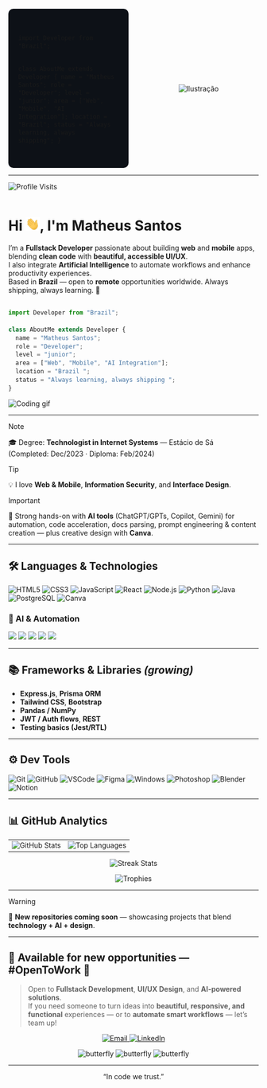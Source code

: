 
<p align="right">

<div style="display: grid; grid-template-columns: 1fr 1fr; gap: 20px; align-items: center;">
  <!-- Bloco do código -->
  <div style="background:#0d1117; padding:20px; border-radius:10px;">
    <pre><code>
import Developer from "Brazil";

class AboutMe extends Developer {
  name = "Matheus Santos";
  role = "Developer";
  level = "junior";
  area = ["Web", "Mobile", "AI Integration"];
  location = "Brazil";
  status = "Always learning, always shipping";
}
    </code></pre>
  </div>

  <!-- Bloco da imagem -->
  <div style="text-align: center;">
    <img src="a74b23aa-8d7a-436b-9dbb-6a9b2b6338e7.png" alt="Ilustração" style="max-width: 100%; height: auto;">
  </div>
</div>

---

  <img src="https://komarev.com/ghpvc/?username=MathGSantos&label=Visits&color=1a1b27&style=flat" alt="Profile Visits"/>
</p>

<div align="center">
  <div style="display: flex; align-items: center; justify-content: center; gap: 20px;">
    
  <div align="left">
    <h1>Hi <img src="https://raw.githubusercontent.com/ABSphreak/ABSphreak/master/gifs/Hi.gif" width="28px"/>, I'm Matheus Santos</h1>
    <p>
      I’m a <b>Fullstack Developer</b> passionate about building <b>web</b> and <b>mobile</b> apps, blending <b>clean code</b> 
      with <b>beautiful, accessible UI/UX</b>.<br/>
      I also integrate <b>Artificial Intelligence</b> to automate workflows and enhance productivity experiences.<br/>
      Based in <b>Brazil</b> — open to <b>remote</b> opportunities worldwide. Always shipping, always learning. 🚀
    </p>
  </div>


  </div>
</div>

```js
import Developer from "Brazil";

class AboutMe extends Developer {
  name = "Matheus Santos";
  role = "Developer";
  level = "junior";
  area = ["Web", "Mobile", "AI Integration"];
  location = "Brazil ";
  status = "Always learning, always shipping ";
}
```
  <div>
    <img src="https://media.discordapp.net/attachments/1396970504631353516/1406195752610431047/Web_Design_Layout.gif?ex=68a19559&is=68a043d9&hm=df5e64eefc91f1781094c16c2886ee709b60281002773285d75e6b60452bba65&=&width=625&height=625" width="230" alt="Coding gif"/>
  </div>

---


> [!NOTE]
> 🎓 Degree: **Technologist in Internet Systems** — Estácio de Sá  
> (Completed: Dec/2023 · Diploma: Feb/2024)

> [!TIP]
> 💡 I love **Web & Mobile**, **Information Security**, and **Interface Design**.

> [!IMPORTANT]
> 🤖 Strong hands-on with **AI tools** (ChatGPT/GPTs, Copilot, Gemini) for automation, code acceleration, docs parsing, prompt engineering & content creation — plus creative design with **Canva**.

---

## 🛠️ Languages & Technologies
<p>
  <img height="40" src="https://cdn.jsdelivr.net/gh/devicons/devicon/icons/html5/html5-original.svg" alt="HTML5"/>
  <img height="40" src="https://cdn.jsdelivr.net/gh/devicons/devicon/icons/css3/css3-original.svg" alt="CSS3"/>
  <img height="40" src="https://cdn.jsdelivr.net/gh/devicons/devicon/icons/javascript/javascript-original.svg" alt="JavaScript"/>
  <img height="40" src="https://cdn.jsdelivr.net/gh/devicons/devicon/icons/react/react-original.svg" alt="React"/>
  <img height="40" src="https://cdn.jsdelivr.net/gh/devicons/devicon/icons/nodejs/nodejs-original.svg" alt="Node.js"/>
  <img height="40" src="https://cdn.jsdelivr.net/gh/devicons/devicon/icons/python/python-original.svg" alt="Python"/>
  <img height="40" src="https://cdn.jsdelivr.net/gh/devicons/devicon/icons/java/java-original.svg" alt="Java"/>
  <img height="40" src="https://cdn.jsdelivr.net/gh/devicons/devicon/icons/postgresql/postgresql-original.svg" alt="PostgreSQL"/>
  <img height="40" src="https://cdn.jsdelivr.net/gh/devicons/devicon/icons/canva/canva-original.svg" alt="Canva"/>
</p>

### 🤖 AI & Automation
<p align="left">
  <img src="https://img.shields.io/badge/ChatGPT-6A5ACD?style=for-the-badge" />
  <img src="https://img.shields.io/badge/GitHub%20Copilot-8A2BE2?style=for-the-badge" />
  <img src="https://img.shields.io/badge/Gemini-483D8B?style=for-the-badge" />
  <img src="https://img.shields.io/badge/Prompt%20Engineering-4B0082?style=for-the-badge" />
  <img src="https://img.shields.io/badge/Automation-5D3FD3?style=for-the-badge" />
</p>

---

## 📚 Frameworks & Libraries *(growing)*
- **Express.js**, **Prisma ORM**
- **Tailwind CSS**, **Bootstrap**
- **Pandas / NumPy**
- **JWT / Auth flows**, **REST**
- **Testing basics (Jest/RTL)**

---

## ⚙️ Dev Tools
<p>
<img height="40" src="https://cdn.jsdelivr.net/gh/devicons/devicon/icons/git/git-original.svg" alt="Git"/>
<img height="40" src="https://cdn.jsdelivr.net/gh/simple-icons/simple-icons/icons/github.svg" alt="GitHub"/>
<img height="40" src="https://cdn.jsdelivr.net/gh/devicons/devicon/icons/vscode/vscode-original.svg" alt="VSCode"/>
<img height="40" src="https://cdn.jsdelivr.net/gh/devicons/devicon/icons/figma/figma-original.svg" alt="Figma"/>
<img height="40" src="https://cdn.jsdelivr.net/gh/devicons/devicon/icons/windows8/windows8-original.svg" alt="Windows"/>
<img height="40" src="https://cdn.jsdelivr.net/gh/devicons/devicon/icons/photoshop/photoshop-original.svg" alt="Photoshop"/>
<img height="40" src="https://cdn.jsdelivr.net/gh/devicons/devicon/icons/blender/blender-original.svg" alt="Blender"/>
<img height="40" src="https://cdn.jsdelivr.net/gh/devicons/devicon/icons/notion/notion-original.svg" alt="Notion"/>


</p>

---

## 📊 GitHub Analytics
<table align="center">
  <tr>
    <td>
      <img height="160em" src="https://github-readme-stats.vercel.app/api?username=MathGSantos&show_icons=true&theme=tokyonight&hide=issues" alt="GitHub Stats"/>
    </td>
    <td>
      <img height="160em" src="https://github-readme-stats.vercel.app/api/top-langs/?username=MathGSantos&layout=compact&theme=tokyonight" alt="Top Languages"/>
    </td>
  </tr>
</table>

<!-- Streak Stats -->
<p align="center">
  <img height="150em" src="https://streak-stats.demolab.com?user=MathGSantos&theme=tokyonight&date_format=j%20M%5B%20Y%5D" alt="Streak Stats"/>
</p>

<!-- Trophies -->
<p align="center">
  <img src="https://github-profile-trophy.vercel.app/?username=MathGSantos&theme=tokyonight&no-frame=true&row=1&column=6" alt="Trophies"/>
</p>


---

> [!WARNING]
> 🚧 **New repositories coming soon** — showcasing projects that blend **technology + AI + design**.

---

## 🦋 Available for new opportunities — #OpenToWork 🚀

> Open to **Fullstack Development**, **UI/UX Design**, and **AI-powered solutions**.  
> If you need someone to turn ideas into **beautiful, responsive, and functional** experiences — or to **automate smart workflows** — let’s team up!

<p align="center">
  <a href="mailto:matheus.g.santos.dev@gmail.com">
    <img src="https://img.shields.io/badge/✉️%20Email-8A2BE2?style=for-the-badge&logo=gmail&logoColor=white" alt="Email"/>
  </a>
  <a href="https://www.linkedin.com/in/mathgsantos" target="_blank">
    <img src="https://img.shields.io/badge/💼%20LinkedIn-6A5ACD?style=for-the-badge&logo=linkedin&logoColor=white" alt="LinkedIn"/>
  </a>
</p>

<p align="center">
  <img src="https://media.tenor.com/e3ZQyEj3-JUAAAAj/purple-butterfly.gif" width="50" alt="butterfly"/>
  <img src="https://media.tenor.com/e3ZQyEj3-JUAAAAj/purple-butterfly.gif" width="50" alt="butterfly"/>
  <img src="https://media.tenor.com/e3ZQyEj3-JUAAAAj/purple-butterfly.gif" width="50" alt="butterfly"/>
</p>

---

<p align="center">  “In code we trust.”  </p>
